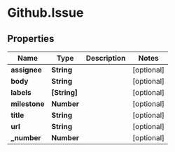 # Github.Issue

## Properties

Name | Type | Description | Notes
------------ | ------------- | ------------- | -------------
**assignee** | **String** |  | [optional] 
**body** | **String** |  | [optional] 
**labels** | **[String]** |  | [optional] 
**milestone** | **Number** |  | [optional] 
**title** | **String** |  | [optional] 
**url** | **String** |  | [optional] 
**_number** | **Number** |  | [optional] 


